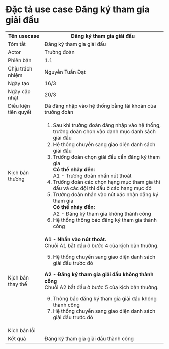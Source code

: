 # Đặc tả use case Đăng ký tham gia giải đấu

<table>
    <tr>
        <th>Tên usecase</th>
        <th>Đăng ký tham gia giải đấu</th>
    </tr>
    <tr>
        <td>Tóm tắt</td>
        <td>Đăng ký tham gia giải đấu</td>
    </tr>
    <tr>
        <td>Actor</td>
        <td>Trưởng đoàn</td>
    </tr>
    <tr>
        <td>Phiên bản</td>
        <td>1.1</td>
    </tr>
    <tr>
        <td>Chịu trách nhiệm</td>
        <td>Nguyễn Tuấn Đạt</td>
    </tr>
    <tr>
        <td>Ngày tạo</td>
        <td>16/3</td>
    </tr>
    <tr>
        <td>Ngày cập nhật</td>
        <td>20/3</td>
    </tr>
    <tr>
        <td>Điều kiện tiên quyết</td>
        <td>Đã đăng nhập vào hệ thống bằng tài khoản của trưởng đoàn</td>
    </tr>
    <tr>
        <td>Kịch bản thường</td>
        <td>
            <ol type="1">
                <li>Sau khi trưởng đoàn đăng nhập vào hệ thống, trưởng đoàn chọn vào danh mục danh sách giải đấu</li>
                <li>Hệ thống chuyển sang giao diện danh sách giải đấu</li>
                <li>Trưởng đoàn chọn giải đấu cần đăng ký tham gia</li>
                    <b>Có thể nhảy đến:</b></br>
                    A1 - Trưởng đoàn nhấn nút thoát
                <li>Trưởng đoàn các chọn hạng mục tham gia thi đấu và các đội thi đấu ở các hạng mục đó</li>
                <li>Trưởng đoàn nhấn vào nút xác nhận đăng ký tham gia</li>
                    <b>Có thể nhảy đến:</b></br>
                    A2 - Đăng ký tham gia không thành công
                </li>
                <li>Hệ thống thông báo đăng ký tham gia thành công</li>
            </ol>
        </td>
    </tr>
    <tr>
     <td>Kịch bản thay thế</td>
        <td>
            <b>A1 - Nhấn vào nút thoát.</b></br>
            Chuỗi A1 bắt đầu ở bước 4 của kịch bản thường.
            <ol type="1" start="5">
                <li>Hệ thống chuyển sang giao diện danh sách giải đấu trước đó</li>
            </ol>
            <b>A2 - Đăng ký tham gia giải đấu không thành công</b></br>
            Chuỗi A2 bắt đầu ở bước 5 của kịch bản thường.</br>
            <ol type="1" start="6">
                <li>Thông báo đăng ký tham gia giải đấu không thành công</li>
                  <li>Hệ thống chuyển sang giao diện danh sách giải đấu trước đó</li>
            </ol>
        </td>
    </tr>
    <tr>
        <td>Kịch bản lỗi</td>
        <td></td>
    </tr>
    <tr>
        <td>Kết quả</td>
        <td>Đăng ký tham gia giải đấu thành công</td>
    </tr>
</table>

